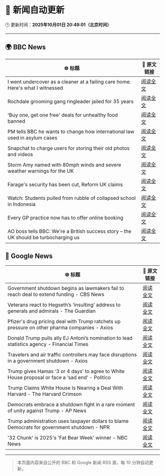 # 🧠 新闻自动更新

🕒 更新时间：**2025年10月01日 20:49:01（北京时间）**

---

## 🌍 BBC News

| 🌐 标题 | 🔗 原文链接 |
|--------|-------------|
| I went undercover as a cleaner at a failing care home. Here's what I witnessed | [阅读全文](https://www.bbc.com/news/articles/c4g78yj2v2go?at_medium=RSS&at_campaign=rss) |
| Rochdale grooming gang ringleader jailed for 35 years | [阅读全文](https://www.bbc.com/news/articles/c36k2595k69o?at_medium=RSS&at_campaign=rss) |
| 'Buy one, get one free' deals for unhealthy food banned | [阅读全文](https://www.bbc.com/news/articles/c89d54gv44qo?at_medium=RSS&at_campaign=rss) |
| PM tells BBC he wants to change how international law used in asylum cases | [阅读全文](https://www.bbc.com/news/articles/cd72p30v574o?at_medium=RSS&at_campaign=rss) |
| Snapchat to charge users for storing their old photos and videos | [阅读全文](https://www.bbc.com/news/articles/cz69238p5p8o?at_medium=RSS&at_campaign=rss) |
| Storm Amy named with 80mph winds and severe weather warnings for the UK | [阅读全文](https://www.bbc.com/weather/articles/cy042drenj8o?at_medium=RSS&at_campaign=rss) |
| Farage's security has been cut, Reform UK claims | [阅读全文](https://www.bbc.com/news/articles/cj4ypey88kdo?at_medium=RSS&at_campaign=rss) |
| Watch: Students pulled from rubble of collapsed school in Indonesia | [阅读全文](https://www.bbc.com/news/videos/cn5qpeq2rx9o?at_medium=RSS&at_campaign=rss) |
| Every GP practice now has to offer online booking | [阅读全文](https://www.bbc.com/news/articles/cjed4qvzjeyo?at_medium=RSS&at_campaign=rss) |
| AO boss tells BBC: We're a British success story – the UK should be turbocharging us | [阅读全文](https://www.bbc.com/news/articles/c8exj892085o?at_medium=RSS&at_campaign=rss) |

## 📰 Google News

| 🌐 标题 | 🔗 原文链接 |
|--------|-------------|
| Government shutdown begins as lawmakers fail to reach deal to extend funding - CBS News | [阅读全文](https://news.google.com/rss/articles/CBMilgFBVV95cUxOb1BkaFFldE9NdmhxU1h1VVFzMzBCQUhNYzlKU2dIWU1FMDhDTkhicS1fOWhxUS1QcDlzYlhuOUhrVl85V3hkOV9McWZIY3Rzay0tMUtqTzBrT2pvWnBIaFdCT2xwcWVwNHVHX29CQ21yZGstN3B0eDJKV2M4WDFheVZoT1hYVjJTZUxnbFRWOWN4S2hnaFHSAZsBQVVfeXFMTm5Cb05NUkNlUG5NdUpqc1U0RVdSUk95SW41b2dhcHVfNURPN1ByZFRuRjFNQnJYOFc2U1l0ZzQ1aW1UdXdjVnZLalZFV1ZvUzYyakNOOEw0N2RyVzBXajhTd1BUQ3NZX25fZzl2NlFvZkVHQTJZaV84TzFrZmxHVk9aMFRFNkxQamg0c0U4UllSWk1IMzRRY3h5a28?oc=5) |
| Veterans react to Hegseth’s ‘insulting’ address to generals and admirals - The Guardian | [阅读全文](https://news.google.com/rss/articles/CBMilgFBVV95cUxOYzhkQnBfS3dmblNzRDVIeG9Sa0lwNHIweFFmTFphWTBPWDQzYWZfbWp2V1J0alRJaDlRei13MTUxd3ctVXFxRmpMVW9URnBCd3FRLXdwenpQQ1hycW1hRWhTQW9CLWhGUXVReEtUREpPWW1nYmp6RHV5VGJTdlVxcVhMSV9kRDlXdC1ZbkNNdmNrdGl6S1E?oc=5) |
| Pfizer's drug pricing deal with Trump ratchets up pressure on other pharma companies - Axios | [阅读全文](https://news.google.com/rss/articles/CBMic0FVX3lxTFA2UlR5OW9ISG1mNXo3MktWVWsyQlBjNExoMlhKZ3I5V0tXbnZ6MC03TVZnVzAzTkF6bVVqWm1PVzhYNldWdDJwMlVvSmgtbW1Zb1RBSTQ2R0tUX3ZnN0JhLTFMRnQ4RUxJUi1UR1R4ckcydEE?oc=5) |
| Donald Trump pulls ally EJ Antoni’s nomination to lead statistics agency - Financial Times | [阅读全文](https://news.google.com/rss/articles/CBMicEFVX3lxTFB2NllhdUFuU2RpeGlxUE1aakpEaFJQRHhIRWdRcWtKcGdETHhQeV9vdWVkWGNQZmRLQnNjY21YejA2TW1lSmV3alZNeVY0TXlYODdlTFJleFRkdHVUZmFlMG9zRDM5ZGV3bTdkTldIN2c?oc=5) |
| Travelers and air traffic controllers may face disruptions in a government shutdown - Axios | [阅读全文](https://news.google.com/rss/articles/CBMigAFBVV95cUxNWU53WWVfTFhqSXJIQ0liSzFnVEtlQi1iZExsLWwzcGQtNk45ZlROQlgzNWZGZV93ZjN0UHM3RnQ3VnhfXzJjQXJqaU12VVc5U2Vfei1RSDh5ajR5czNYOURFaFE2S1NZaTBVckR0N2pGNTZOZ0wtbk82blZPU083TA?oc=5) |
| Trump gives Hamas ‘3 or 4 days’ to agree to White House proposal or face a ‘sad end’ - Politico | [阅读全文](https://news.google.com/rss/articles/CBMiygFBVV95cUxOczdtRUxqRFk2THo5bXFFQXB2TnUxSWc1dE5VakpKcUtpRDN2T2ZKNzdKYTdhNFZPSkNGenJtR3psaVRMR1ZWRnRuSnNTcUZjbXFpX0lRN1IyS3RCZVpRSi1LbEplTzcwTnRhTWFMaVEwTHBqekJlTk5qZloxRXkzVDlUUmducDlKN214VlVCRklGaHJ2eFZrc2R3TFZGd2hFbi1lNmNFTmNtdjFicjBjcXBxUGlncWhxWGNSMV9kSFNINVJFc2MzYlhn?oc=5) |
| Trump Claims White House Is Nearing a Deal With Harvard - The Harvard Crimson | [阅读全文](https://news.google.com/rss/articles/CBMieEFVX3lxTE5WT0hQMFZRWERQZGRnc0M2dGN1Ynhyc1VtX3JZTEM4aFpScko4Yk93Z25xRnZYcjZ2RUY1dnRCZTl4VW1YUzY4b1J0STd4NUxnd0NRT3c0R3JMWjhpRWtfVW9Ub1lLamUwT2dGeFJXUDN5aHBoenJCdQ?oc=5) |
| Democrats embrace a shutdown fight in a rare moment of unity against Trump - AP News | [阅读全文](https://news.google.com/rss/articles/CBMiswFBVV95cUxQVW84QnRuNjljSVZWNkkzQ2hwT3UzVjZCYzN0UkV0bHNtYlhEY19fSUlsNVdqdTJrY1hOVlRBZXF5a29VWGFwU0g5UE1qYmpSLXZ3Ni1ITXJHSFJvUUgyeU8zVm9SMHFYN3dIc0s5a0dwMEpiWWpCUjZNbXpHSnJ1ZTJVdU5nREZjeGFwalo0S1lJRXVKSWgta1FsSElxbFRzRDRPZEM4aEc4elF5TkhmVFJzMA?oc=5) |
| Trump administration uses taxpayer dollars to blame Democrats for government shutdown - NPR | [阅读全文](https://news.google.com/rss/articles/CBMikAFBVV95cUxPSU5WMXVDSmZ2MWFESUk1S0kwelFlS0Q5bldxbjROVjZQcWh0SnZ4cWVkTGpNRE9zSDNUY0NLQ2huLWZ6Z1FvQi1rVjVLQnJ2ZUZHbWxuaDZjRktJOFpEMFpQaDZyQ0pkcHcxMHhOMWp2b3l4Ykx0d2dmaDJHV1hqaWxBS05mYlVaLU9VdmctU2Q?oc=5) |
| '32 Chunk' is 2025's 'Fat Bear Week' winner - NBC News | [阅读全文](https://news.google.com/rss/articles/CBMikAFBVV95cUxNbUF6anJGQTlpTnJ6VkNjTmFXVWxrU3IxQXFEOVZkU1NUMHphMUN1dFQ0ZVFXSDAydzhfQ3pVcUxhUjVQNmFKMl94VnluTURteW5obXhGWFRHbWctYWE3SVdKUXhETnc2d1p2SVI3R3diX0ozbVJpWHloODQxNFFmSk5fMzJTNWp2MGdHOEdfaG3SAVZBVV95cUxNR2EtOENHMllCR0ZfdFR6LXl2ZEJQQ18xci1XMkdnZEhQWnctTVZVMFY2QldIbXMxVGxIX0FQdDVsVWJKdjUxWkRwYkh0U1dtTXRwc2xkdw?oc=5) |

---
> 本页面内容来自公开的 BBC 和 Google 新闻 RSS 源，每 10 分钟自动更新。